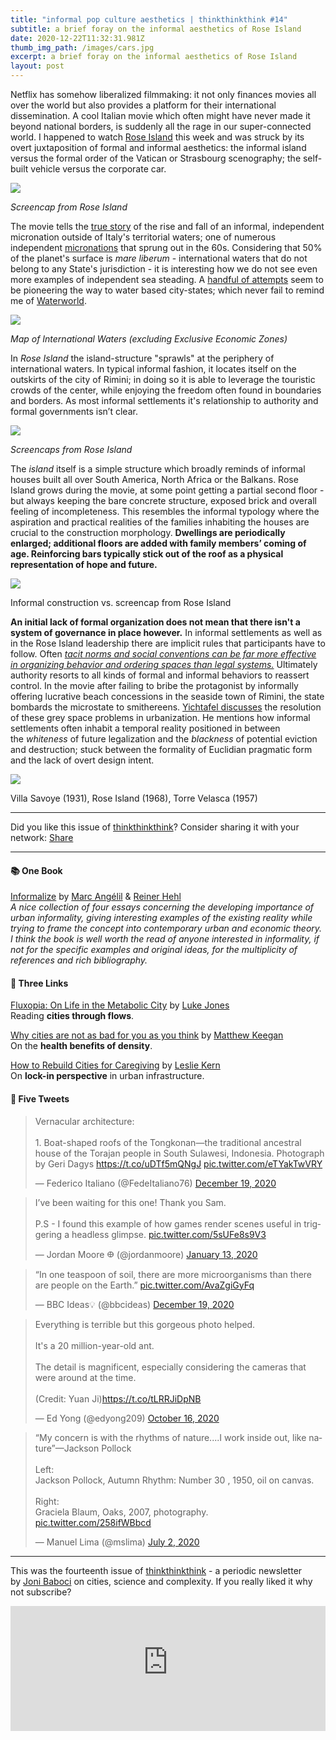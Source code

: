 ```yaml
---
title: "informal pop culture aesthetics | thinkthinkthink #14"
subtitle: a brief foray on the informal aesthetics of Rose Island
date: 2020-12-22T11:32:31.981Z
thumb_img_path: /images/cars.jpg
excerpt: a brief foray on the informal aesthetics of Rose Island
layout: post
---
```

<!--StartFragment-->

Netflix has somehow liberalized filmmaking: it not only finances movies all over the world but also provides a platform for their international dissemination. A cool Italian movie which often might have never made it beyond national borders, is suddenly all the rage in our super-connected world. I happened to watch [Rose Island](https://www.netflix.com/title/81116948) this week and was struck by its overt juxtaposition of formal and informal aesthetics: the informal island versus the formal order of the Vatican or Strasbourg scenography; the self-built vehicle versus the corporate car.

[![](https://cdn.substack.com/image/fetch/w_1456,c_limit,f_auto,q_auto:good,fl_progressive:steep/https%3A%2F%2Fbucketeer-e05bbc84-baa3-437e-9518-adb32be77984.s3.amazonaws.com%2Fpublic%2Fimages%2F9e82fdb8-ce21-4e18-bb7e-014d8655275f_1850x791.png)](https://cdn.substack.com/image/fetch/f_auto,q_auto:good,fl_progressive:steep/https%3A%2F%2Fbucketeer-e05bbc84-baa3-437e-9518-adb32be77984.s3.amazonaws.com%2Fpublic%2Fimages%2F9e82fdb8-ce21-4e18-bb7e-014d8655275f_1850x791.png)

*Screencap from Rose Island*

The movie tells the [true story](https://en.wikipedia.org/wiki/Republic_of_Rose_Island) of the rise and fall of an informal, independent micronation outside of Italy's territorial waters; one of numerous independent [micronations](https://en.wikipedia.org/wiki/List_of_micronations) that sprung out in the 60s. Considering that 50% of the planet's surface is *mare liberum* - international waters that do not belong to any State's jurisdiction - it is interesting how we do not see even more examples of independent sea steading. A [handful of attempts](https://www.tatler.com/article/tech-tycoons-moving-to-seasteads) seem to be pioneering the way to water based city-states; which never fail to remind me of [Waterworld](https://www.youtube.com/watch?v=NpKbULrB9Z8).

[![](https://cdn.substack.com/image/fetch/w_1456,c_limit,f_auto,q_auto:good,fl_progressive:steep/https%3A%2F%2Fbucketeer-e05bbc84-baa3-437e-9518-adb32be77984.s3.amazonaws.com%2Fpublic%2Fimages%2F37ff0f40-bc1f-4880-82a5-c40646156c80_1280x626.png)](https://cdn.substack.com/image/fetch/f_auto,q_auto:good,fl_progressive:steep/https%3A%2F%2Fbucketeer-e05bbc84-baa3-437e-9518-adb32be77984.s3.amazonaws.com%2Fpublic%2Fimages%2F37ff0f40-bc1f-4880-82a5-c40646156c80_1280x626.png)

*Map of International Waters (excluding Exclusive Economic Zones)*

In *Rose Island* the island-structure "sprawls" at the periphery of international waters. In typical informal fashion, it locates itself on the outskirts of the city of Rimini; in doing so it is able to leverage the touristic crowds of the center, while enjoying the freedom often found in boundaries and borders. As most informal settlements it's relationship to authority and formal governments isn’t clear.

[![](https://cdn.substack.com/image/fetch/w_1456,c_limit,f_auto,q_auto:good,fl_progressive:steep/https%3A%2F%2Fbucketeer-e05bbc84-baa3-437e-9518-adb32be77984.s3.amazonaws.com%2Fpublic%2Fimages%2Fae827125-e97b-41de-a261-f59fa625943c_1078x328.png)](https://cdn.substack.com/image/fetch/f_auto,q_auto:good,fl_progressive:steep/https%3A%2F%2Fbucketeer-e05bbc84-baa3-437e-9518-adb32be77984.s3.amazonaws.com%2Fpublic%2Fimages%2Fae827125-e97b-41de-a261-f59fa625943c_1078x328.png)

*Screencaps from Rose Island*

The *island* itself is a simple structure which broadly reminds of informal houses built all over South America, North Africa or the Balkans. Rose Island grows during the movie, at some point getting a partial second floor - but always keeping the bare concrete structure, exposed brick and overall feeling of incompleteness. This resembles the informal typology where the aspiration and practical realities of the families inhabiting the houses are crucial to the construction morphology. **Dwellings are periodically enlarged; additional floors are added with family members’ coming of age. Reinforcing bars typically stick out of the roof as a physical representation of hope and future.**

[![](https://cdn.substack.com/image/fetch/w_1456,c_limit,f_auto,q_auto:good,fl_progressive:steep/https%3A%2F%2Fbucketeer-e05bbc84-baa3-437e-9518-adb32be77984.s3.amazonaws.com%2Fpublic%2Fimages%2Fb7cc0b65-9a98-466a-b6f1-877c2fed5d48_983x404.png)](https://cdn.substack.com/image/fetch/f_auto,q_auto:good,fl_progressive:steep/https%3A%2F%2Fbucketeer-e05bbc84-baa3-437e-9518-adb32be77984.s3.amazonaws.com%2Fpublic%2Fimages%2Fb7cc0b65-9a98-466a-b6f1-877c2fed5d48_983x404.png)

Informal construction vs. screencap from Rose Island

**An initial lack of formal organization does not mean that there isn't a system of governance in place however.** In informal settlements as well as in the Rose Island leadership there are implicit rules that participants have to follow. Often *[tacit norms and social conventions can be far more effective in organizing behavior and ordering spaces than legal systems.](https://www.goodreads.com/book/show/18722484-informalize-essays-on-the-political-economy-of-urban-form-vol-1)* Ultimately authority resorts to all kinds of formal and informal behaviors to reassert control. In the movie after failing to bribe the protagonist by informally offering lucrative beach concessions in the seaside town of Rimini, the state bombards the microstate to smithereens. [Yichtafel discusses](https://journals.sagepub.com/doi/abs/10.1177/1473095208099300?legid=spplt%3B8%2F1%2F88&ssource=mfc&rss=1&patientinform-links=yes) the resolution of these grey space problems in urbanization. He mentions how informal settlements often inhabit a temporal reality positioned in between the *whiteness* of future legalization and the *blackness* of potential eviction and destruction; stuck between the formality of Euclidian pragmatic form and the lack of overt design intent.

[![](https://cdn.substack.com/image/fetch/w_1456,c_limit,f_auto,q_auto:good,fl_progressive:steep/https%3A%2F%2Fbucketeer-e05bbc84-baa3-437e-9518-adb32be77984.s3.amazonaws.com%2Fpublic%2Fimages%2F7de37beb-d3aa-45a8-b9e4-916506b86570_1423x329.jpeg)](https://cdn.substack.com/image/fetch/f_auto,q_auto:good,fl_progressive:steep/https%3A%2F%2Fbucketeer-e05bbc84-baa3-437e-9518-adb32be77984.s3.amazonaws.com%2Fpublic%2Fimages%2F7de37beb-d3aa-45a8-b9e4-916506b86570_1423x329.jpeg)

Villa Savoye (1931), Rose Island (1968), Torre Velasca (1957)

- - -

Did you like this issue of [thinkthinkthink](https://thinkthinkthink.substack.com/)? Consider sharing it with your network: [Share](https://thinkthinkthink.substack.com/p/informal-pop-culture-aesthetics-thinkthinkthink)

- - -

#### **📚 One Book**

[Informalize](https://www.goodreads.com/book/show/18722484-informalize-essays-on-the-political-economy-of-urban-form-vol-1) by [Marc Angélil](https://angelil.arch.ethz.ch/) & [Reiner Hehl](http://rainerhehl.net/)\
*A nice collection of four essays concerning the developing importance of urban informality, giving interesting examples of the existing reality while trying to frame the concept into contemporary urban and economic theory. I think the book is well worth the read of anyone interested in informality, if not for the specific examples and original ideas, for the multiplicity of references and rich bibliography.*

#### **🔗 Three Links**

[Fluxopia: On Life in the Metabolic City](https://strelkamag.com/en/article/fluxopia-on-life-in-the-metabolic-city) by [Luke Jones](https://twitter.com/tlukejones)\
Reading **cities through flows**.

[Why cities are not as bad for you as you think](https://www.bbc.com/future/article/20201201-the-surprising-upsides-to-living-in-cities) by [Matthew Keegan](https://twitter.com/matthewkeegan15)\
On the **health benefits of density**.

[How to Rebuild Cities for Caregiving](https://www.bloomberg.com/news/articles/2020-07-09/a-feminist-vision-for-supporting-urban-caregivers) by [Leslie Kern](https://twitter.com/lellyk?lang=en)\
On **lock-in perspective** in urban infrastructure.

#### **🐤 Five Tweets**

<!--EndFragment--><!--StartFragment-->

<blockquote class="twitter-tweet"><p lang="en" dir="ltr">Vernacular architecture:<br><br>1. Boat-shaped roofs of the Tongkonan—the traditional ancestral house of the Torajan people in South Sulawesi, Indonesia. Photograph by Geri Dagys <a href="https://t.co/uDTf5mQNgJ">https://t.co/uDTf5mQNgJ</a> <a href="https://t.co/eTYakTwVRY">pic.twitter.com/eTYakTwVRY</a></p>&mdash; Federico Italiano (@FedeItaliano76) <a href="https://twitter.com/FedeItaliano76/status/1340281417327099904?ref_src=twsrc%5Etfw">December 19, 2020</a></blockquote> <script async src="https://platform.twitter.com/widgets.js" charset="utf-8"></script>

<!--EndFragment--><!--StartFragment-->

<blockquote class="twitter-tweet" data-conversation="none"><p lang="en" dir="ltr">I’ve been waiting for this one! Thank you Sam. <br><br>P.S - I found this example of how games render scenes useful in triggering a headless glimpse. <a href="https://t.co/5sUFe8s9V3">pic.twitter.com/5sUFe8s9V3</a></p>&mdash; Jordan Moore 𐃏 (@jordanmoore) <a href="https://twitter.com/jordanmoore/status/1216817253854871553?ref_src=twsrc%5Etfw">January 13, 2020</a></blockquote> <script async src="https://platform.twitter.com/widgets.js" charset="utf-8"></script>

<!--EndFragment--><!--StartFragment-->

<blockquote class="twitter-tweet"><p lang="en" dir="ltr">“In one teaspoon of soil, there are more microorganisms than there are people on the Earth.” <a href="https://t.co/AvaZgiGyFq">pic.twitter.com/AvaZgiGyFq</a></p>&mdash; BBC Ideas💡 (@bbcideas) <a href="https://twitter.com/bbcideas/status/1340239954430074881?ref_src=twsrc%5Etfw">December 19, 2020</a></blockquote> <script async src="https://platform.twitter.com/widgets.js" charset="utf-8"></script>

<!--EndFragment--><!--StartFragment-->

<blockquote class="twitter-tweet"><p lang="en" dir="ltr">Everything is terrible but this gorgeous photo helped. <br><br>It&#39;s a 20 million-year-old ant. <br><br>The detail is magnificent, especially considering the cameras that were around at the time. <br><br>(Credit: Yuan Ji)<a href="https://t.co/tLRRJiDpNB">https://t.co/tLRRJiDpNB</a></p>&mdash; Ed Yong (@edyong209) <a href="https://twitter.com/edyong209/status/1316960893591322624?ref_src=twsrc%5Etfw">October 16, 2020</a></blockquote> <script async src="https://platform.twitter.com/widgets.js" charset="utf-8"></script>

<!--EndFragment--><!--StartFragment-->

<blockquote class="twitter-tweet"><p lang="en" dir="ltr">“My concern is with the rhythms of nature....I work inside out, like nature”—Jackson Pollock<br><br>Left: <br>Jackson Pollock, Autumn Rhythm: Number 30 , 1950, oil on canvas.<br><br>Right: <br>Graciela Blaum, Oaks, 2007, photography. <a href="https://t.co/258ifWBbcd">pic.twitter.com/258ifWBbcd</a></p>&mdash; Manuel Lima (@mslima) <a href="https://twitter.com/mslima/status/1278718817724764168?ref_src=twsrc%5Etfw">July 2, 2020</a></blockquote> <script async src="https://platform.twitter.com/widgets.js" charset="utf-8"></script>

<!--EndFragment-->

- - -

This was the fourteenth issue of [thinkthinkthink](https://thinkthinkthink.substack.com/) - a periodic newsletter by [Joni Baboci](https://joni.baboci.net/) on cities, science and complexity. If you really liked it why not subscribe?

<iframe src="https://thinkthinkthink.substack.com/embed" width="100%" height="200" style="border:0px solid #EEE; background:white;" frameborder="0" scrolling="no"></iframe>